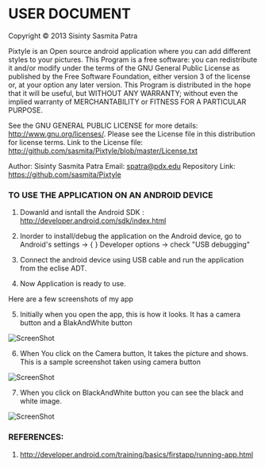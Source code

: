 USER DOCUMENT
=============
 
 Copyright © 2013 Sisinty Sasmita Patra
 
 Pixtyle is an Open source android application where you can add different styles to your pictures.
 This Program is a free software: you can redistribute it and/or modify under the terms of the GNU 
 General Public License as published by the Free Software Foundation, either version 3 of the 
 license or, at your option any later version. This Program is distributed in the hope that it 
 will be useful, but WITHOUT ANY WARRANTY;  without even the implied warranty of MERCHANTABILITY 
 or FITNESS FOR A PARTICULAR PURPOSE.
  
 See the GNU GENERAL PUBLIC LICENSE for more details: http://www.gnu.org/licenses/.
 Please see the License file in this distribution for license terms.
 Link to the License file: http://github.com/sasmita/Pixtyle/blob/master/License.txt
 
 Author: Sisinty Sasmita Patra
 Email:  spatra@pdx.edu
 Repository Link: https://github.com/sasmita/Pixtyle
 

### TO USE THE APPLICATION ON AN ANDROID DEVICE

1. Dowanld and isntall the Android SDK : http://developer.android.com/sdk/index.html

2. Inorder to install/debug the application on the Android device, go to 
   Android's settings -> { } Developer options -> check  "USB debugging"
   
3. Connect the android device using USB cable and run the application from the eclise ADT.

4. Now Application is ready to use.

 Here are a few screenshots of my app

5. Initially when you open the app, this is how it looks. It has a camera button and a BlakAndWhite button

![ScreenShot](https://raw.github.com/sasmita/Pixtyle/master/Docs/initial.jpg)


6. When You click on the Camera button, It takes the picture and shows. This is a sample screenshot taken using camera button 

![ScreenShot](https://raw.github.com/sasmita/Pixtyle/master/Docs/original.jpg)
  
7. When you click on BlackAndWhite button you can see the black and white image.

![ScreenShot](https://raw.github.com/sasmita/Pixtyle/master/Docs/bw.jpg)  


   
### REFERENCES:

1. http://developer.android.com/training/basics/firstapp/running-app.html
